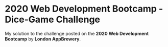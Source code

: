 # 2020 Web Development Bootcamp - Dice-Game Challenge

My solution to the challenge posted on the **2020 Web Development Bootcamp** by **London AppBrewery**.
